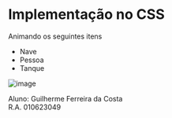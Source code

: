 # Implementação no CSS
Animando os seguintes itens
* Nave
* Pessoa
* Tanque

![image](https://github.com/user-attachments/assets/6f3dfee8-44a1-4160-a9d0-98aa982dd43c)

Aluno: Guilherme Ferreira da Costa  
R.A. 010623049
